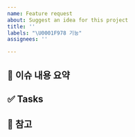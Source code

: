 ```yaml
---
name: Feature request
about: Suggest an idea for this project
title: ''
labels: "\U0001F978 기능"
assignees: ''

---
```

<!-- 아래 내용을 중심으로 형식을 지키면서 작성해주세요. 불필요하다고 생각되는 항목을은 빼고 작성해도 좋습니다.-->

## 📌 이슈 내용 요약
<!-- 어떤 문제나 제안을 다루는 이슈인지 간단히 설명해주세요 -->


## ✅ Tasks
<!-- 관련된 로그, 스크린샷, 참고 링크 등이 있다면 첨부해주세요 -->


## 🔗 참고
<!-- 참고사항이나 추가 전달사항을 입력해주세요.-->
